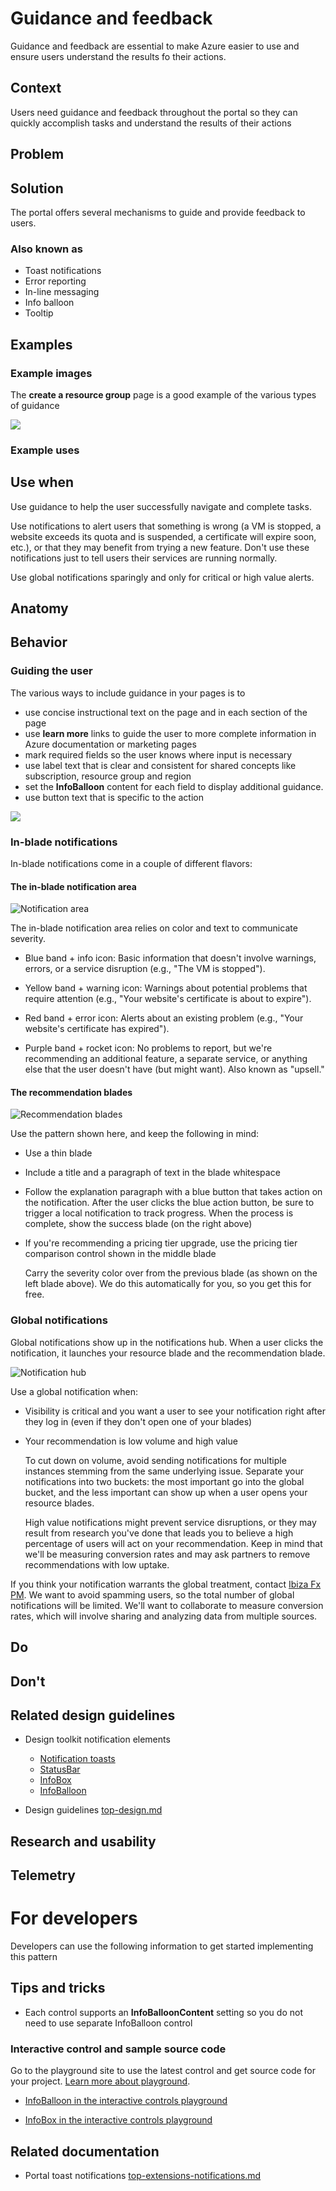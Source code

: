 <a name="guidance-and-feedback"></a>
# Guidance and feedback
Guidance and feedback are essential to make Azure easier to use and ensure users understand the results fo their actions.

<a name="guidance-and-feedback-context"></a>
## Context
Users need guidance and feedback throughout the portal so they can quickly accomplish tasks and understand the results of their actions

<a name="guidance-and-feedback-problem"></a>
## Problem

<a name="guidance-and-feedback-solution"></a>
## Solution
The portal offers several mechanisms to guide and provide feedback to users.

<a name="guidance-and-feedback-solution-also-known-as"></a>
### Also known as

* Toast notifications
* Error reporting
* In-line messaging
* Info balloon
* Tooltip

<a name="guidance-and-feedback-examples"></a>
## Examples

<a name="guidance-and-feedback-examples-example-images"></a>
### Example images

The **create a resource group** page is a good example of the various types of guidance

<div style="max-width:800px">
<img alttext="Guidance examples" src="../media/design-patterns-page-notifications/guidance.png"  />
</div>

<a name="guidance-and-feedback-examples-example-uses"></a>
### Example uses
<!-- Descriptions and ideally deep links into the portal for running examples -->

<a name="guidance-and-feedback-use-when"></a>
## Use when
<!-- Description of when to use this solution.  For example "User is creating a resource" -->
Use guidance to help the user successfully navigate and complete tasks.

Use notifications to alert users that something is wrong (a VM is stopped, a website exceeds its quota and is suspended, a certificate will expire soon, etc.), or that they may benefit from trying a new feature. Don't use these notifications just to tell users their services are running normally. 

Use global notifications sparingly and only for critical or high value alerts.

<a name="guidance-and-feedback-anatomy"></a>
## Anatomy
<!-- Image demonstrating the solution with numerical callouts to the solution components.
     Bulleted list of the callouts with explanations of each
-->

<a name="guidance-and-feedback-behavior"></a>
## Behavior
<!-- Description of overall behavior -->
<a name="guidance-and-feedback-behavior-guiding-the-user"></a>
### Guiding the user
The various ways to include guidance in your pages is to
* use concise instructional text on the page and in each section of the page  
* use **learn more** links to guide the user to more complete information in Azure documentation or marketing pages
* mark required fields so the user knows where input is necessary
* use label text that is clear and consistent for shared concepts like subscription, resource group and region
* set the **InfoBalloon** content for each field to display additional guidance.
* use button text that is specific to the action


<div style="max-width:800px">
<img alttext="Guidance examples" src="../media/design-patterns-page-notifications/guidance.png"  />
</div>

<a name="guidance-and-feedback-behavior-in-blade-notifications"></a>
### In-blade notifications

In-blade notifications come in a couple of different flavors:

<a name="guidance-and-feedback-behavior-in-blade-notifications-the-in-blade-notification-area"></a>
#### The in-blade notification area

![Notification area][notification_area]

The in-blade notification area relies on color and text to communicate severity.

- Blue band + info icon: Basic information that doesn't involve warnings, errors, or a service disruption (e.g., "The VM is stopped"). 

- Yellow band + warning icon: Warnings about potential problems that require attention (e.g., "Your website's certificate is about to expire").

- Red band + error icon: Alerts about an existing problem (e.g., "Your website's certificate has expired").

- Purple band + rocket icon: No problems to report, but we're recommending an additional feature, a separate service, or anything else that the user doesn't have (but might want). Also known as "upsell."

<a name="guidance-and-feedback-behavior-in-blade-notifications-the-recommendation-blades"></a>
#### The recommendation blades

![Recommendation blades][recco_blades]

Use the pattern shown here, and keep the following in mind:

- Use a thin blade
- Include a title and a paragraph of text in the blade whitespace
- Follow the explanation paragraph with a blue button that takes action on the notification. After the user clicks the blue action button, be sure to trigger a local notification to track progress. When the process is complete, show the success blade (on the right above) 
- If you're recommending a pricing tier upgrade, use the pricing tier comparison control shown in the middle blade

	Carry the severity color over from the previous blade (as shown on the left blade above). We do this automatically for you, so you get this for free.

<a name="guidance-and-feedback-behavior-global-notifications"></a>
### Global notifications

Global notifications show up in the notifications hub. When a user clicks the notification, it launches your resource blade and the recommendation blade.

![Notification hub][notification_hub]
 
Use a global notification when:

- Visibility is critical and you want a user to see your notification right after they log in (even if they don't open one of your blades)
- Your recommendation is low volume and high value

	To cut down on volume, avoid sending notifications for multiple instances stemming from the same underlying issue. Separate your notifications into two buckets: the most important go into the global bucket, and the less important can show up when a user opens your resource blades.

	High value notifications might prevent service disruptions, or they may result from research you've done that leads you to believe a high percentage of users will act on your recommendation. Keep in mind that we'll be measuring conversion rates and may ask partners to remove recommendations with low uptake.

If you think your notification warrants the global treatment, contact [Ibiza Fx PM](mailto:ibizafxpm@microsoft.com). We want to avoid spamming users, so the total number of global notifications will be limited. We'll want to collaborate to measure conversion rates, which will involve sharing and analyzing data from multiple sources. 

<a name="guidance-and-feedback-do"></a>
## Do
<!-- Bulleted list of reminders for best practices-->

<a name="guidance-and-feedback-don-t"></a>
## Don&#39;t
<!-- Bulleted list of things to avoid -->

<a name="guidance-and-feedback-related-design-guidelines"></a>
## Related design guidelines
<!-- Links to Related design guidelines.  Always include the link to the readme -->
* Design toolkit notification elements
	* <a href="https://www.figma.com/file/Bwn8rmUOYtnPRwA3JoQTBn/Azure-Portal-Toolkit?node-id=3388%3A393118" target="_blank">Notification toasts</a>
	* <a href="https://www.figma.com/file/Bwn8rmUOYtnPRwA3JoQTBn/Azure-Portal-Toolkit?node-id=7781%3A2" target="_blank">StatusBar</a>
	* <a href="https://www.figma.com/file/Bwn8rmUOYtnPRwA3JoQTBn/Azure-Portal-Toolkit?node-id=21266%3A356689" target="_blank">InfoBox</a>
	* <a href="https://www.figma.com/file/Bwn8rmUOYtnPRwA3JoQTBn/Azure-Portal-Toolkit?node-id=3342%3A153" target="_blank">InfoBalloon</a>

* Design guidelines [top-design.md](top-design.md)

<a name="guidance-and-feedback-research-and-usability"></a>
## Research and usability
<!-- Links to the research for the solution -->

<a name="guidance-and-feedback-telemetry"></a>
## Telemetry
<!-- Links to portal telemetry showing the solution usage -->

<a name="for-developers"></a>
# For developers
Developers can use the following information to get started implementing this pattern

<a name="for-developers-tips-and-tricks"></a>
## Tips and tricks
<!-- Bulleted list of tips and tricks for developers -->
* Each control supports an **InfoBalloonContent** setting so you do not need to use separate InfoBalloon control

<a name="for-developers-tips-and-tricks-interactive-control-and-sample-source-code"></a>
### Interactive control and sample source code
Go to the playground site to use the latest control and get source code for your project.  [Learn more about playground](./top-extensions-controls-playground.md).

*  <a href="https://ms.portal.azure.com/?Microsoft_Azure_Playground=true#blade/Microsoft_Azure_Playground/ControlsIndexBlade/InfoBalloon_create_Playground" target="_blank">InfoBalloon in the interactive controls playground</a>

*  <a href="https://ms.portal.azure.com/?Microsoft_Azure_Playground=true#blade/Microsoft_Azure_Playground/ControlsIndexBlade/InfoBox_create_Playground" target="_blank">InfoBox in the interactive controls playground</a>

<a name="for-developers-related-documentation"></a>
## Related documentation
<!-- Links to related developer docs -->
* Portal toast notifications [top-extensions-notifications.md](top-extensions-notifications.md)


[notification_area]: ../media/design-patterns-page-notifications/in-blade-notification.png
[recco_blades]: ../media/design-patterns-page-notifications/recco_blades.png
[notification_hub]: ../media/design-patterns-page-notifications/notification_topbar.png



